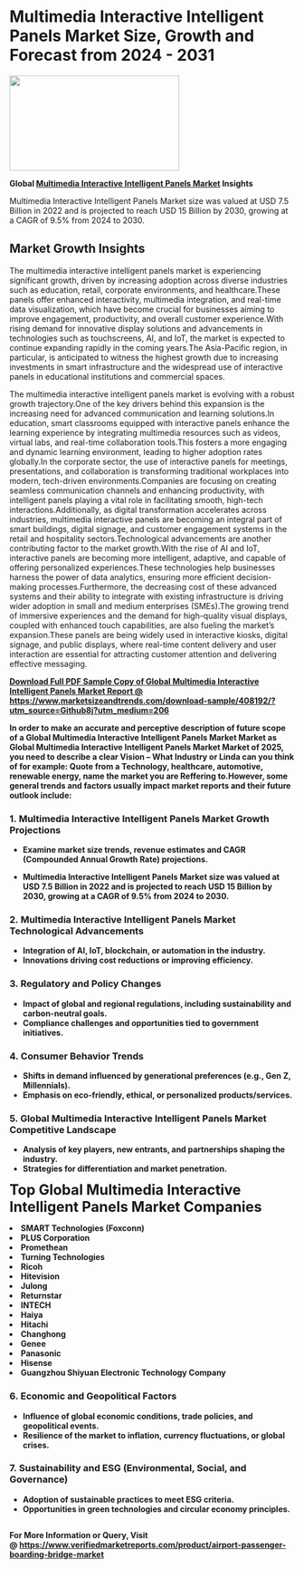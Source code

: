 <H1>Multimedia Interactive Intelligent Panels Market Size, Growth and Forecast from 2024 - 2031</H1><img class="aligncenter size-medium wp-image-584254" src="https://thirdeyenews.in/wp-content/uploads/2024/09/Global-Market-Research-300x168.jpeg" alt="" width="300" height="168" /><p><strong>Global&nbsp;<a href="https://www.marketsizeandtrends.com/download-sample/408192/?utm_source=Github8j?utm_medium=206">Multimedia Interactive Intelligent Panels Market</a> Insights</strong></p><p>Multimedia Interactive Intelligent Panels Market size was valued at USD 7.5 Billion in 2022 and is projected to reach USD 15 Billion by 2030, growing at a CAGR of 9.5% from 2024 to 2030.</p><p><h2>Market Growth Insights</h2> <p>The multimedia interactive intelligent panels market is experiencing significant growth, driven by increasing adoption across diverse industries such as education, retail, corporate environments, and healthcare.These panels offer enhanced interactivity, multimedia integration, and real-time data visualization, which have become crucial for businesses aiming to improve engagement, productivity, and overall customer experience.With rising demand for innovative display solutions and advancements in technologies such as touchscreens, AI, and IoT, the market is expected to continue expanding rapidly in the coming years.The Asia-Pacific region, in particular, is anticipated to witness the highest growth due to increasing investments in smart infrastructure and the widespread use of interactive panels in educational institutions and commercial spaces.</p> <p><strong><a href="#"></a></strong></p> <p>The multimedia interactive intelligent panels market is evolving with a robust growth trajectory.One of the key drivers behind this expansion is the increasing need for advanced communication and learning solutions.In education, smart classrooms equipped with interactive panels enhance the learning experience by integrating multimedia resources such as videos, virtual labs, and real-time collaboration tools.This fosters a more engaging and dynamic learning environment, leading to higher adoption rates globally.In the corporate sector, the use of interactive panels for meetings, presentations, and collaboration is transforming traditional workplaces into modern, tech-driven environments.Companies are focusing on creating seamless communication channels and enhancing productivity, with intelligent panels playing a vital role in facilitating smooth, high-tech interactions.Additionally, as digital transformation accelerates across industries, multimedia interactive panels are becoming an integral part of smart buildings, digital signage, and customer engagement systems in the retail and hospitality sectors.Technological advancements are another contributing factor to the market growth.With the rise of AI and IoT, interactive panels are becoming more intelligent, adaptive, and capable of offering personalized experiences.These technologies help businesses harness the power of data analytics, ensuring more efficient decision-making processes.Furthermore, the decreasing cost of these advanced systems and their ability to integrate with existing infrastructure is driving wider adoption in small and medium enterprises (SMEs).The growing trend of immersive experiences and the demand for high-quality visual displays, coupled with enhanced touch capabilities, are also fueling the market’s expansion.These panels are being widely used in interactive kiosks, digital signage, and public displays, where real-time content delivery and user interaction are essential for attracting customer attention and delivering effective messaging.<p><strong><a href="#"></p><p><span class=""><strong>Download Full PDF Sample Copy of Global Multimedia Interactive Intelligent Panels Market Report</strong> @ <a href="https://www.marketsizeandtrends.com/download-sample/408192/?utm_source=Github8j?utm_medium=206" target="_blank">https://www.marketsizeandtrends.com/download-sample/408192/?utm_source=Github8j?utm_medium=206</a></span></p><p>In order to make an accurate and perceptive description of future scope of a Global&nbsp;Multimedia Interactive Intelligent Panels Market Market as Global&nbsp;Multimedia Interactive Intelligent Panels Market Market of 2025, you need to describe a clear Vision &ndash; What Industry or Linda can you think of for example: Quote from a Technology, healthcare, automotive, renewable energy, name the market you are Reffering to.However, some general trends and factors usually impact market reports and their future outlook include:</p><h3>1.&nbsp;<strong>Multimedia Interactive Intelligent Panels Market Growth Projections</strong></h3><ul><li>Examine market size trends, revenue estimates and CAGR (Compounded Annual Growth Rate) projections.</li><li><p>Multimedia Interactive Intelligent Panels Market size was valued at USD 7.5 Billion in 2022 and is projected to reach USD 15 Billion by 2030, growing at a CAGR of 9.5% from 2024 to 2030.</p></li></ul><h3>2.&nbsp;<strong>Multimedia Interactive Intelligent Panels Market Technological Advancements</strong></h3><ul><li>Integration of AI, IoT, blockchain, or automation in the industry.</li><li>Innovations driving cost reductions or improving efficiency.</li></ul><h3>3.&nbsp;<strong>Regulatory and Policy Changes</strong></h3><ul><li>Impact of global and regional regulations, including sustainability and carbon-neutral goals.</li><li>Compliance challenges and opportunities tied to government initiatives.</li></ul><h3>4.&nbsp;<strong>Consumer Behavior Trends</strong></h3><ul><li>Shifts in demand influenced by generational preferences (e.g., Gen Z, Millennials).</li><li>Emphasis on eco-friendly, ethical, or personalized products/services.</li></ul><h3>5.&nbsp;<strong>Global Multimedia Interactive Intelligent Panels Market Competitive Landscape</strong></h3><ul><li>Analysis of key players, new entrants, and partnerships shaping the industry.</li><li>Strategies for differentiation and market penetration.</li></ul><p data-pm-slice="1 1 []"><span style="color: inherit; font-family: inherit; font-size: 25px;">Top Global Multimedia Interactive Intelligent Panels Market Companies</span></p><div class="" data-test-id=""><p><li>SMART Technologies (Foxconn)</li><li> PLUS Corporation</li><li> Promethean</li><li> Turning Technologies</li><li> Ricoh</li><li> Hitevision</li><li> Julong</li><li> Returnstar</li><li> INTECH</li><li> Haiya</li><li> Hitachi</li><li> Changhong</li><li> Genee</li><li> Panasonic</li><li> Hisense</li><li> Guangzhou Shiyuan Electronic Technology Company</li></p></div><h3>6.&nbsp;<strong>Economic and Geopolitical Factors</strong></h3><ul><li>Influence of global economic conditions, trade policies, and geopolitical events.</li><li>Resilience of the market to inflation, currency fluctuations, or global crises.</li></ul><h3>7.&nbsp;<strong>Sustainability and ESG (Environmental, Social, and Governance)</strong></h3><ul><li>Adoption of sustainable practices to meet ESG criteria.</li><li>Opportunities in green technologies and circular economy principles.</li></ul><h2><strong style="font-size: 14px;">For More Information or Query, Visit @&nbsp;</strong><a style="background-color: #ffffff; font-size: 14px;" href="https://www.marketsizeandtrends.com/report/multimedia-interactive-intelligent-panels-market/" target="_blank">https://www.verifiedmarketreports.com/product/airport-passenger-boarding-bridge-market</a></h2>